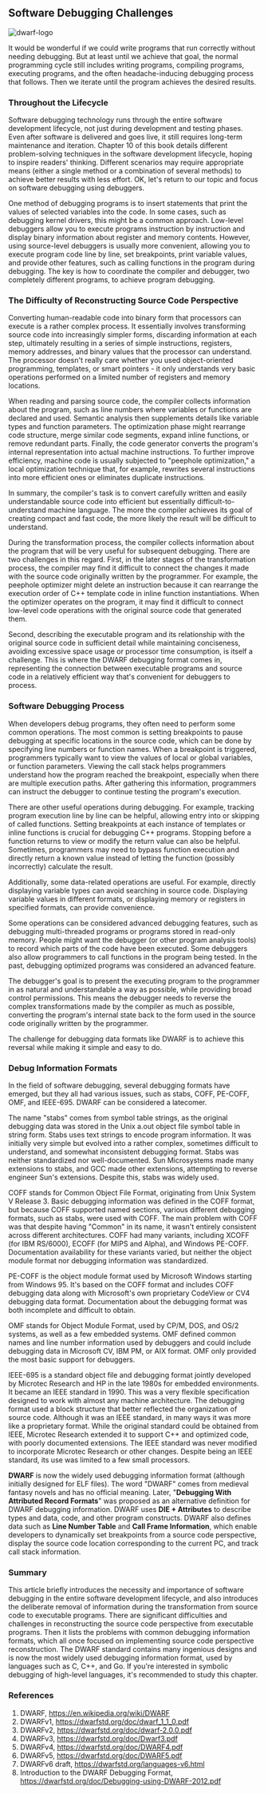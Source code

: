 ## Software Debugging Challenges

<img alt="dwarf-logo" src="assets/dwarf-logo.svg"/>

It would be wonderful if we could write programs that run correctly without needing debugging. But at least until we achieve that goal, the normal programming cycle still includes writing programs, compiling programs, executing programs, and the often headache-inducing debugging process that follows. Then we iterate until the program achieves the desired results.

### Throughout the Lifecycle

Software debugging technology runs through the entire software development lifecycle, not just during development and testing phases. Even after software is delivered and goes live, it still requires long-term maintenance and iteration. Chapter 10 of this book details different problem-solving techniques in the software development lifecycle, hoping to inspire readers' thinking. Different scenarios may require appropriate means (either a single method or a combination of several methods) to achieve better results with less effort. OK, let's return to our topic and focus on software debugging using debuggers.

One method of debugging programs is to insert statements that print the values of selected variables into the code. In some cases, such as debugging kernel drivers, this might be a common approach. Low-level debuggers allow you to execute programs instruction by instruction and display binary information about register and memory contents. However, using source-level debuggers is usually more convenient, allowing you to execute program code line by line, set breakpoints, print variable values, and provide other features, such as calling functions in the program during debugging. The key is how to coordinate the compiler and debugger, two completely different programs, to achieve program debugging.

### The Difficulty of Reconstructing Source Code Perspective

Converting human-readable code into binary form that processors can execute is a rather complex process. It essentially involves transforming source code into increasingly simpler forms, discarding information at each step, ultimately resulting in a series of simple instructions, registers, memory addresses, and binary values that the processor can understand. The processor doesn't really care whether you used object-oriented programming, templates, or smart pointers - it only understands very basic operations performed on a limited number of registers and memory locations.

When reading and parsing source code, the compiler collects information about the program, such as line numbers where variables or functions are declared and used. Semantic analysis then supplements details like variable types and function parameters. The optimization phase might rearrange code structure, merge similar code segments, expand inline functions, or remove redundant parts. Finally, the code generator converts the program's internal representation into actual machine instructions. To further improve efficiency, machine code is usually subjected to "peephole optimization," a local optimization technique that, for example, rewrites several instructions into more efficient ones or eliminates duplicate instructions.

In summary, the compiler's task is to convert carefully written and easily understandable source code into efficient but essentially difficult-to-understand machine language. The more the compiler achieves its goal of creating compact and fast code, the more likely the result will be difficult to understand.

During the transformation process, the compiler collects information about the program that will be very useful for subsequent debugging. There are two challenges in this regard. First, in the later stages of the transformation process, the compiler may find it difficult to connect the changes it made with the source code originally written by the programmer. For example, the peephole optimizer might delete an instruction because it can rearrange the execution order of C++ template code in inline function instantiations. When the optimizer operates on the program, it may find it difficult to connect low-level code operations with the original source code that generated them.

Second, describing the executable program and its relationship with the original source code in sufficient detail while maintaining conciseness, avoiding excessive space usage or processor time consumption, is itself a challenge. This is where the DWARF debugging format comes in, representing the connection between executable programs and source code in a relatively efficient way that's convenient for debuggers to process.

### Software Debugging Process

When developers debug programs, they often need to perform some common operations. The most common is setting breakpoints to pause debugging at specific locations in the source code, which can be done by specifying line numbers or function names. When a breakpoint is triggered, programmers typically want to view the values of local or global variables, or function parameters. Viewing the call stack helps programmers understand how the program reached the breakpoint, especially when there are multiple execution paths. After gathering this information, programmers can instruct the debugger to continue testing the program's execution.

There are other useful operations during debugging. For example, tracking program execution line by line can be helpful, allowing entry into or skipping of called functions. Setting breakpoints at each instance of templates or inline functions is crucial for debugging C++ programs. Stopping before a function returns to view or modify the return value can also be helpful. Sometimes, programmers may need to bypass function execution and directly return a known value instead of letting the function (possibly incorrectly) calculate the result.

Additionally, some data-related operations are useful. For example, directly displaying variable types can avoid searching in source code. Displaying variable values in different formats, or displaying memory or registers in specified formats, can provide convenience.

Some operations can be considered advanced debugging features, such as debugging multi-threaded programs or programs stored in read-only memory. People might want the debugger (or other program analysis tools) to record which parts of the code have been executed. Some debuggers also allow programmers to call functions in the program being tested. In the past, debugging optimized programs was considered an advanced feature.

The debugger's goal is to present the executing program to the programmer in as natural and understandable a way as possible, while providing broad control permissions. This means the debugger needs to reverse the complex transformations made by the compiler as much as possible, converting the program's internal state back to the form used in the source code originally written by the programmer.

The challenge for debugging data formats like DWARF is to achieve this reversal while making it simple and easy to do.

### Debug Information Formats

In the field of software debugging, several debugging formats have emerged, but they all had various issues, such as stabs, COFF, PE-COFF, OMF, and IEEE-695. DWARF can be considered a latecomer.

The name "stabs" comes from symbol table strings, as the original debugging data was stored in the Unix a.out object file symbol table in string form. Stabs uses text strings to encode program information. It was initially very simple but evolved into a rather complex, sometimes difficult to understand, and somewhat inconsistent debugging format. Stabs was neither standardized nor well-documented. Sun Microsystems made many extensions to stabs, and GCC made other extensions, attempting to reverse engineer Sun's extensions. Despite this, stabs was widely used.

COFF stands for Common Object File Format, originating from Unix System V Release 3. Basic debugging information was defined in the COFF format, but because COFF supported named sections, various different debugging formats, such as stabs, were used with COFF. The main problem with COFF was that despite having "Common" in its name, it wasn't entirely consistent across different architectures. COFF had many variants, including XCOFF (for IBM RS/6000), ECOFF (for MIPS and Alpha), and Windows PE-COFF. Documentation availability for these variants varied, but neither the object module format nor debugging information was standardized.

PE-COFF is the object module format used by Microsoft Windows starting from Windows 95. It's based on the COFF format and includes COFF debugging data along with Microsoft's own proprietary CodeView or CV4 debugging data format. Documentation about the debugging format was both incomplete and difficult to obtain.

OMF stands for Object Module Format, used by CP/M, DOS, and OS/2 systems, as well as a few embedded systems. OMF defined common names and line number information used by debuggers and could include debugging data in Microsoft CV, IBM PM, or AIX format. OMF only provided the most basic support for debuggers.

IEEE-695 is a standard object file and debugging format jointly developed by Microtec Research and HP in the late 1980s for embedded environments. It became an IEEE standard in 1990. This was a very flexible specification designed to work with almost any machine architecture. The debugging format used a block structure that better reflected the organization of source code. Although it was an IEEE standard, in many ways it was more like a proprietary format. While the original standard could be obtained from IEEE, Microtec Research extended it to support C++ and optimized code, with poorly documented extensions. The IEEE standard was never modified to incorporate Microtec Research or other changes. Despite being an IEEE standard, its use was limited to a few small processors.

**DWARF** is now the widely used debugging information format (although initially designed for ELF files). The word "DWARF" comes from medieval fantasy novels and has no official meaning. Later, "**Debugging With Attributed Record Formats**" was proposed as an alternative definition for DWARF debugging information. DWARF uses **DIE + Attributes** to describe types and data, code, and other program constructs. DWARF also defines data such as **Line Number Table** and **Call Frame Information**, which enable developers to dynamically set breakpoints from a source code perspective, display the source code location corresponding to the current PC, and track call stack information.

### Summary

This article briefly introduces the necessity and importance of software debugging in the entire software development lifecycle, and also introduces the deliberate removal of information during the transformation from source code to executable programs. There are significant difficulties and challenges in reconstructing the source code perspective from executable programs. Then it lists the problems with common debugging information formats, which all once focused on implementing source code perspective reconstruction. The DWARF standard contains many ingenious designs and is now the most widely used debugging information format, used by languages such as C, C++, and Go. If you're interested in symbolic debugging of high-level languages, it's recommended to study this chapter.

### References

1. DWARF, https://en.wikipedia.org/wiki/DWARF
2. DWARFv1, https://dwarfstd.org/doc/dwarf_1_1_0.pdf
3. DWARFv2, https://dwarfstd.org/doc/dwarf-2.0.0.pdf
4. DWARFv3, https://dwarfstd.org/doc/Dwarf3.pdf
5. DWARFv4, https://dwarfstd.org/doc/DWARF4.pdf
6. DWARFv5, https://dwarfstd.org/doc/DWARF5.pdf
7. DWARFv6 draft, https://dwarfstd.org/languages-v6.html
8. Introduction to the DWARF Debugging Format, https://dwarfstd.org/doc/Debugging-using-DWARF-2012.pdf
